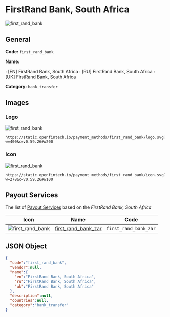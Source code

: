 
# FirstRand Bank, South Africa 
![first_rand_bank](https://static.openfintech.io/payment_methods/first_rand_bank/logo.svg?w=400&c=v0.59.26#w200)  

## General 
**Code:** `first_rand_bank` 
 
**Name:** 
 
:	[EN] FirstRand Bank, South Africa 
:	[RU] FirstRand Bank, South Africa 
:	[UK] FirstRand Bank, South Africa 
 
**Category:** `bank_transfer` 
 

## Images 

### Logo 
![first_rand_bank](https://static.openfintech.io/payment_methods/first_rand_bank/logo.svg?w=400&c=v0.59.26#w200)  

```
https://static.openfintech.io/payment_methods/first_rand_bank/logo.svg?w=400&c=v0.59.26#w200
```  

### Icon 
![first_rand_bank](https://static.openfintech.io/payment_methods/first_rand_bank/icon.svg?w=278&c=v0.59.26#w100)  

```
https://static.openfintech.io/payment_methods/first_rand_bank/icon.svg?w=278&c=v0.59.26#w100
```  

## Payout Services 
 
The list of [Payout Services](/payout-services/) based on the _FirstRand Bank, South Africa_ 

|Icon|Name|Code| 
|:---:|:---:|:---:| 
|![first_rand_bank](https://static.openfintech.io/payout_methods/first_rand_bank/icon.svg?w=278&c=v0.59.26#w40) |[first_rand_bank_zar](/payout-services/first_rand_bank_zar/)|`first_rand_bank_zar`| 
 

## JSON Object 

```json
{
  "code":"first_rand_bank",
  "vendor":null,
  "name":{
    "en":"FirstRand Bank, South Africa",
    "ru":"FirstRand Bank, South Africa",
    "uk":"FirstRand Bank, South Africa"
  },
  "description":null,
  "countries":null,
  "category":"bank_transfer"
}
```  
